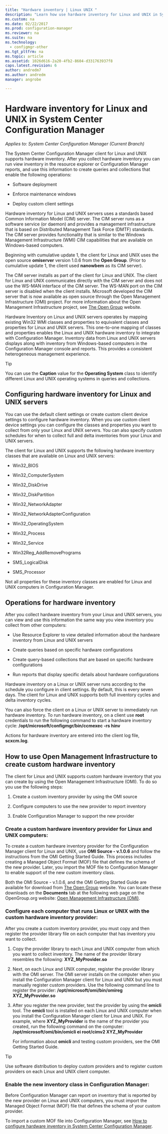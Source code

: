 ```yaml
---
title: "Hardware inventory | Linux UNIX "
description: "Learn how use hardware inventory for Linux and UNIX in System Center Configuration Manager."
ms.custom: na
ms.date: 02/22/2017
ms.prod: configuration-manager
ms.reviewer: na
ms.suite: na
ms.technology:
  - configmgr-other
ms.tgt_pltfrm: na
ms.topic: article
ms.assetid: 1026d616-2a20-4fb2-8604-d331763937f8
caps.latest.revision: 6
author: andredm7ms.author: andredmmanager: angrobe

---
```

# Hardware inventory for Linux and UNIX in System Center Configuration Manager*Applies to: System Center Configuration Manager (Current Branch)*
The System Center Configuration Manager client for Linux and UNIX supports hardware inventory. After you collect hardware inventory you can run view inventory in the resource explorer or Configuration Manager reports, and use this information to create queries and collections that enable the following operations:  

-   Software deployment  

-   Enforce maintenance windows  

-   Deploy custom client settings  

 Hardware inventory for Linux and UNIX servers uses a standards based Common Information Model (CIM) server. The CIM server runs as a software service (or daemon) and provides a management infrastructure that is based on Distributed Management Task Force (DMTF) standards. The CIM server provides functionality that is similar to the Windows Management Infrastructure (WMI) CIM capabilities that are available on Windows-based computers.  

 Beginning with cumulative update 1, the client for Linux and UNIX uses the open source **omiserver** version 1.0.6 from the **Open Group**. (Prior to cumulative update 1, the client used **nanowbem** as its CIM server).  

 The CIM server installs as part of the client for Linux and UNIX. The client for Linux and UNIX communicates directly with the CIM server and does not use the WS-MAN interface of the CIM server. The WS-MAN port on the CIM server is disabled when the client installs. Microsoft developed the CIM server that is now available as open source through the Open Management Infrastructure (OMI) project. For more information about the Open Management Infrastructure project, see [The Open Group](http://go.microsoft.com/fwlink/p/?LinkId=262317) website.  

 Hardware Inventory on Linux and UNIX servers operates by mapping existing Win32 WMI classes and properties to equivalent classes and properties for Linux and UNIX servers. This one-to-one mapping of classes and properties enables the Linux and UNIX hardware inventory to integrate with Configuration Manager. Inventory data from Linux and UNIX servers displays along with inventory from Windows-based computers in the Configuration Manager console and reports. This provides a consistent heterogeneous management experience.  

> [!TIP]  
>  You can use the **Caption** value for the **Operating System** class to identify different Linux and UNIX operating systems in queries and collections.  

##  <a name="BKMK_ConfigHardwareforLnU"></a> Configuring hardware inventory for Linux and UNIX servers  
 You can use the default client settings or create custom client device settings to configure hardware inventory. When you use custom client device settings you can configure the classes and properties you want to collect from only your Linux and UNIX servers. You can also specify custom schedules for when to collect full and delta inventories from your Linux and UNIX servers.  

 The client for Linux and UNIX supports the following hardware inventory classes that are available on Linux and UNIX servers:  

-   Win32_BIOS  

-   Win32_ComputerSystem  

-   Win32_DiskDrive  

-   Win32_DiskPartition  

-   Win32_NetworkAdapter  

-   Win32_NetworkAdapterConfiguration  

-   Win32_OperatingSystem  

-   Win32_Process  

-   Win32_Service  

-   Win32Reg_AddRemovePrograms  

-   SMS_LogicalDisk  

-   SMS_Processor  

 Not all properties for these inventory classes are enabled for Linux and UNIX computers in Configuration Manager.  

##  <a name="BKMK_OperationsforHardwareforLnU"></a> Operations for hardware inventory  
 After you collect hardware inventory from your Linux and UNIX servers, you can view and use this information the same way you view inventory you collect from other computers:  

-   Use Resource Explorer to view detailed information about the hardware inventory from Linux and UNIX servers  

-   Create queries based on specific hardware configurations  

-   Create query-based collections that are based on specific hardware configurations  

-   Run reports that display specific details about hardware configurations  

 Hardware inventory on a Linux or UNIX server runs according to the schedule you configure in client settings. By default, this is every seven days. The client for Linux and UNIX supports both full inventory cycles and delta inventory cycles.  

 You can also force the client on a Linux or UNIX server to immediately run hardware inventory. To run hardware inventory, on a client use **root** credentials to run the following command to start a hardware inventory cycle: **/opt/microsoft/configmgr/bin/ccmexec -rs hinv**  

 Actions for hardware inventory are entered into the client log file, **scxcm.log**.  

##  <a name="BKMK_CustomHINVforLinux"></a> How to use Open Management Infrastructure to create custom hardware inventory  
 The client for Linux and UNIX supports custom hardware inventory that you can create by using the Open Management Infrastructure (OMI). To do so you use the following steps:  

1.  Create a custom inventory provider by using the OMI source  

2.  Configure computers to use the new provider to report inventory  

3.  Enable Configuration Manager to support the new provider  

###  <a name="BKMK_LinuxProvider"></a> Create a custom hardware inventory provider for Linux and UNIX computers:  
 To create a custom hardware inventory provider for the Configuration Manager client for Linux and UNIX, use **OMI Source - v.1.0.6** and follow the instructions from the OMI Getting Started Guide. This process includes creating a Managed Object Format (MOF) file that defines the schema of the new provider. Later, you import the MOF file to Configuration Manager to enable support of the new custom inventory class.  

 Both the OMI Source - v.1.0.6, and the OMI Getting Started Guide are available for download from [The Open Group](http://go.microsoft.com/fwlink/p/?LinkId=262317) website. You can locate these downloads on the **Documents** tab at the following web page on the OpenGroup.org website: [Open Management Infrastructure (OMI)](http://go.microsoft.com/fwlink/p/?LinkId=286805).  

###  <a name="BKMK_AddProvidertoLinux"></a> Configure each computer that runs Linux or UNIX with the custom hardware inventory provider:  
 After you create a custom inventory provider, you must copy and then register the provider library file on each computer that has inventory you want to collect.  

1.  Copy the provider library to each Linux and UNIX computer from which you want to collect inventory. The name of the provider library resembles the following: **XYZ_MyProvider.so**  

2.  Next, on each Linux and UNIX computer, register the provider library with the OMI server. The OMI server installs on the computer when you install the Configuration Manager client for Linux and UNIX but you must manually register custom providers. Use the following command line to register the provider: **/opt/microsoft/omi/bin/omireg XYZ_MyProvider.so**  

3.  After you register the new provider, test the provider by using the **omicli** tool. The **omicli** tool is installed on each Linux and UNIX computer when you install the Configuration Manager client for Linux and UNIX. For example, where **XYZ_MyProvider** is the name of the provider you created, run the following command on the computer: **/opt/microsoft/omi/bin/omicli ei root/cimv2 XYZ_MyProvider**  

     For information about **omicli** and testing custom providers, see the OMI Getting Started Guide.  

> [!TIP]  
>  Use software distribution to deploy custom providers and to register custom providers on each Linux and UNIX client computer.  

###  <a name="BKMK_AddLinuxProvidertoCM"></a> Enable the new inventory class in Configuration Manager:  
 Before Configuration Manager can report on inventory that is reported by the new provider on Linux and UNIX computers, you must import the Managed Object Format (MOF) file that defines the schema of your custom provider.  

 To import a custom MOF file into Configuration Manager, see [How to configure hardware inventory in System Center Configuration Manager](../../../../core/clients/manage/inventory/configure-hardware-inventory.md).  
